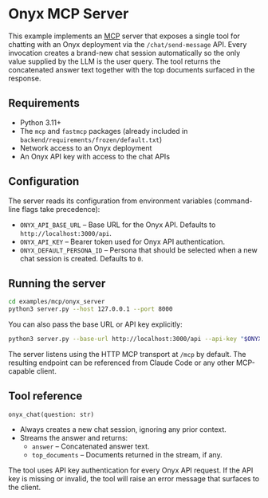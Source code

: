 # Onyx MCP Server

This example implements an [MCP](https://modelcontextprotocol.io/) server that exposes a
single tool for chatting with an Onyx deployment via the `/chat/send-message`
API. Every invocation creates a brand-new chat session automatically so the
only value supplied by the LLM is the user query. The tool returns the
concatenated answer text together with the top documents surfaced in the
response.

## Requirements

- Python 3.11+
- The `mcp` and `fastmcp` packages (already included in `backend/requirements/frozen/default.txt`)
- Network access to an Onyx deployment
- An Onyx API key with access to the chat APIs

## Configuration

The server reads its configuration from environment variables (command-line
flags take precedence):

- `ONYX_API_BASE_URL` – Base URL for the Onyx API. Defaults to
  `http://localhost:3000/api`.
- `ONYX_API_KEY` – Bearer token used for Onyx API authentication.
- `ONYX_DEFAULT_PERSONA_ID` – Persona that should be selected when a new chat
  session is created. Defaults to `0`.

## Running the server

```bash
cd examples/mcp/onyx_server
python3 server.py --host 127.0.0.1 --port 8000
```

You can also pass the base URL or API key explicitly:

```bash
python3 server.py --base-url http://localhost:3000/api --api-key "$ONYX_API_KEY"
```

The server listens using the HTTP MCP transport at `/mcp` by default. The
resulting endpoint can be referenced from Claude Code or any other MCP-capable
client.

## Tool reference

`onyx_chat(question: str)`

- Always creates a new chat session, ignoring any prior context.
- Streams the answer and returns:
  - `answer` – Concatenated answer text.
  - `top_documents` – Documents returned in the stream, if any.

The tool uses API key authentication for every Onyx API request. If the API key
is missing or invalid, the tool will raise an error message that surfaces to the
client.
